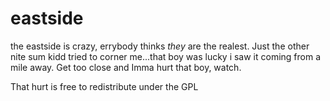 # eastside
the eastside is crazy, errybody thinks *they* are the realest. Just the other nite sum kidd tried to corner me...that boy was lucky i saw it coming from a mile away. Get too close and Imma hurt that boy, watch.

That hurt is free to redistribute under the GPL
